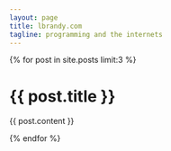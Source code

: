 ```yaml
---
layout: page
title: lbrandy.com
tagline: programming and the internets
---
```


{% for post in site.posts limit:3 %}
#  {{ post.title }}

{{ post.content }}

{% endfor %}
